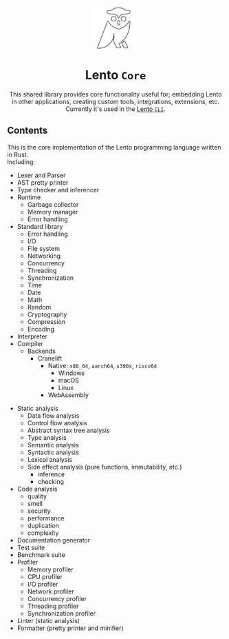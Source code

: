 <div align=center>
    <br><br>
    <img src="assets/logo_white.png" height=100px/>
    <h1>Lento <code>Core</code></h1>
    <p>
		<!-- portable to different platforms, interoperable languages, environments, etc. -->
		This shared library provides core functionality useful for; embedding Lento in other applications, creating custom tools, integrations, extensions, etc.
		Currently it's used in the <a href="https://github.com/lento-lang/Lento" target="_blank">Lento <code>CLI</code></a>.
	</p>
</div>

## Contents
This is the core implementation of the Lento programming language written in Rust. \
Including:
- Lexer and Parser
- AST pretty printer
- Type checker and inferencer
- Runtime
	- Garbage collector
	- Memory manager
	- Error handling
- Standard library
	- Error handling
	- I/O
	- File system
	- Networking
	- Concurrency
	- Threading
	- Synchronization
	- Time
	- Date
	- Math
	- Random
	- Cryptography
	- Compression
	- Encoding
- Interpreter
	<!-- - Debugger support (planned)
	- JIT compiler (planned) -->
- Compiler <!-- (Ahead-of-time) -->
	<!-- - Optimizer
		- Dead code elimination
		- Constant folding
		- Constant propagation
		- Function Inlining
		- Pure function evaluation
		- Recursion elimination
		- Tail call optimization
		- Partial evaluation
		- Parallelization via Vectorization
			- SIMD
			- Multi-threading -->
	- Backends
		- Cranelift
			- Native: `x86_64`, `aarch64`, `s390x`, `riscv64`
				- Windows
				- macOS
				- Linux
			- WebAssembly <!-- : `wasm32`, `wasm64`, `wasm`, `wasi`, `wasi32`, `wasi64`, `wasiwasm`, `wasiwasm32`, `wasiwasm64` -->
<!--
		- ~~LLVM~~ (planned)
		- ~~QBE~~ (planned)
		- ~~.NET~~ (planned)
		- ~~JVM~~ (planned)
		- ~~BEAM~~ (planned)
		- ~~MIR~~ (planned)
		- ~~MIPS~~ (planned)
	- Transpiler
		- ~~TinyCC~~ (planned)
		- ~~JavaScript~~ (planned)
			- ~~Browser~~ (planned)
			- ~~Node.js~~ (planned)
			- ~~Deno~~ (planned)
			- ~~Bun~~ (planned)
-->
- Static analysis
	- Data flow analysis
	- Control flow analysis
	- Abstract syntax tree analysis
	- Type analysis
	- Semantic analysis
	- Syntactic analysis
	- Lexical analysis
	- Side effect analysis (pure functions, immutability, etc.)
		- inference
		- checking
- Code analysis
	- quality
	- smell
	- security
	- performance
	- duplication
	- complexity
- Documentation generator
- Test suite
- Benchmark suite
- Profiler
	- Memory profiler
	- CPU profiler
	- I/O profiler
	- Network profiler
	- Concurrency profiler
	- Threading profiler
	- Synchronization profiler
- Linter (static analysis)
- Formatter (pretty printer and minifier)
<!-- - Code coverage -->
<!-- - IDE support
	- Language server
	- Syntax highlighting
	- Code completion
	- Code navigation
	- Code refactoring
	- Code folding
	- Code lens
	- Code actions
	- Diagnostics
	- Hover
	- Signature help
	- Document symbols
	- Workspace symbols
	- References -->
<!-- - Build system
	- Package manager
	- Dependency manager
	- Build tool
	- Task runner
- Package manager
	- Registry
	- Repository
	- Index
	- Cache
	- Lock file
	- Manifest
	- Package
	- Version -->


